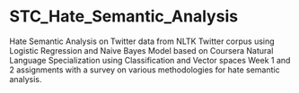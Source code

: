 # STC_Hate_Semantic_Analysis
Hate Semantic Analysis on Twitter data from NLTK Twitter corpus using Logistic Regression and Naive Bayes Model based on Coursera Natural Language Specialization using Classification and Vector spaces Week 1 and 2 assignments with a survey on various methodologies for hate semantic analysis.
